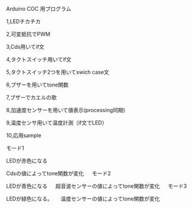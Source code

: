 
Arduino COC 用プログラム

1,LEDチカチカ

2,可変抵抗でPWM

3,Cds用いてif文

4,タクトスイッチ用いてif文

5,タクトスイッチ2つを用いてswich case文

6,ブザーを用いてtone関数

7,ブザーでカエルの歌

8,加速度センサーを用いて値表示(processing同期)

9,温度センサ用いて温度計測（if文でLED）

10,応用sample

モード1

LEDが赤色になる
   
Cdsの値によってtone関数が変化
　
モード2

LEDが青色になる
　
超音波センサーの値によってtone関数が変化
　
モード3

LEDが緑色になる。
　 
温度センサーの値によってtone関数が変化
 　
 　
